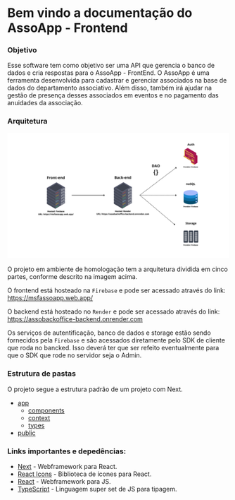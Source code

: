 # Bem vindo a documentação do AssoApp - Frontend

### Objetivo

Esse software tem como objetivo ser uma API que gerencia o banco de dados e cria respostas para o AssoApp - FrontEnd.
O AssoApp é uma ferramenta desenvolvida para cadastrar e gerenciar associados na base de dados do departamento associativo. Além disso, também irá ajudar na gestão de presença desses associados em eventos e no pagamento das anuidades da associação.

### Arquitetura

![arquiterura](./files/architecture.png)

O projeto em ambiente de homologação tem a arquitetura dividida em cinco partes, conforme descrito na imagem acima.

O frontend está hosteado na `Firebase` e pode ser acessado através do link: https://msfassoapp.web.app/

O backend está hosteado no `Render` e pode ser acessado através do link: https://assobackoffice-backend.onrender.com

Os serviços de autentificação, banco de dados e storage estão sendo fornecidos pela `Firebase` e são acessados diretamente pelo SDK de cliente que roda no bancked. Isso deverá ter que ser refeito eventualmente para que o SDK que rode no servidor seja o Admin.

### Estrutura de pastas

O projeto segue a estrutura padrão de um projeto com Next.

- [app](./app.md)
  - [components](./components.md)
  - [context](./context.md)
  - [types](./types.md)
- [public](./public.md)

### Links importantes e depedências:

- [Next](https://nextjs.org/docs) - Webframework para React.
- [React Icons](https://react-icons.github.io/react-icons/) - Biblioteca de ícones para React.
- [React](https://react.dev/learn) - Webframework para JS.
- [TypeScript](https://www.typescriptlang.org/docs/) - Linguagem super set de JS para tipagem.

